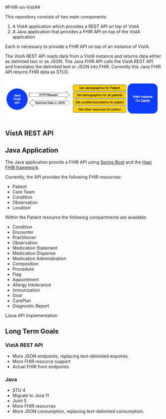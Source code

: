 #FHIR-on-VistA#

This repository consists of two main components:

1. A VistA application which provides a REST API on top of VistA
2. A Java application that provides a FHIR API on top of the VistA application

Each is necessary to provide a FHIR API on top of an instance of VistA. 

The VistA REST API reads data from a VistA instance and returns data either as delimted text or as JSON. The Java FHIR API calls the VistA REST API and translates the delimited text or JSON into FHIR. Currently this Java FHIR API returns FHIR data as STU3.

![Data flow through components](images/component-flow.png)

## VistA REST API


## Java Application
The Java application provids a FHIR API using [Spring Boot](https://spring.io/projects/spring-boot) and the [Hapi FHIR framework](http://hapifhir.io/). 

Currently, the API provides the following FHIR resources:

* Patient
* Care Team
* Condition
* Observation
* Location

Within the Patient resource the following compartments are available:

* Condition
* Encounter
* Practitioner
* Observation
* Medication Statement
* Medication Dispense
* Medication Administration
* Composition
* Procedure
* Flag
* Appointment
* Allergy Intolerance
* Immunization
* Goal
* CarePlan
* Diagnostic Report

[Java API Implementation

## Long Term Goals

### VistA REST API
* More JSON endpoints, replacing text-delimited enpoints.
* More FHIR resource support
* Actual FHIR from endpoints

### Java
* STU 4
* Migrate to Java 11
* Junit 5
* More FHIR resources
* More JSON consumption, replacing text-delimited consumption.


